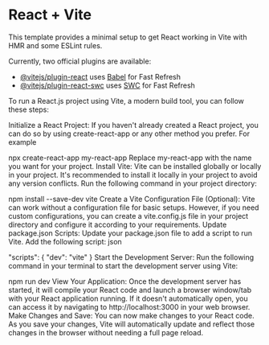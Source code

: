 # React + Vite

This template provides a minimal setup to get React working in Vite with HMR and some ESLint rules.

Currently, two official plugins are available:

- [@vitejs/plugin-react](https://github.com/vitejs/vite-plugin-react/blob/main/packages/plugin-react/README.md) uses [Babel](https://babeljs.io/) for Fast Refresh
- [@vitejs/plugin-react-swc](https://github.com/vitejs/vite-plugin-react-swc) uses [SWC](https://swc.rs/) for Fast Refresh

To run a React.js project using Vite, a modern build tool, you can follow these steps:

Initialize a React Project: If you haven't already created a React project, you can do so by using create-react-app or any other method you prefer. For example

npx create-react-app my-react-app
Replace my-react-app with the name you want for your project.
Install Vite: Vite can be installed globally or locally in your project. It's recommended to install it locally in your project to avoid any version conflicts. Run the following command in your project directory:


npm install --save-dev vite
Create a Vite Configuration File (Optional): Vite can work without a configuration file for basic setups. However, if you need custom configurations, you can create a vite.config.js file in your project directory and configure it according to your requirements.
Update package.json Scripts: Update your package.json file to add a script to run Vite. Add the following script:
json

"scripts": {
  "dev": "vite"
}
Start the Development Server: Run the following command in your terminal to start the development server using Vite:

npm run dev
View Your Application: Once the development server has started, it will compile your React code and launch a browser window/tab with your React application running. If it doesn't automatically open, you can access it by navigating to http://localhost:3000 in your web browser.
Make Changes and Save: You can now make changes to your React code. As you save your changes, Vite will automatically update and reflect those changes in the browser without needing a full page reload.
